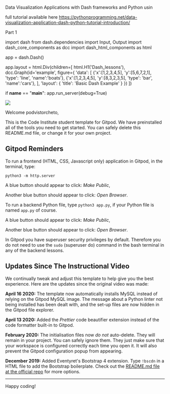 Data Visualization Applications with Dash frameworks and Python usin

full tutorial available here
https://pythonprogramming.net/data-visualization-application-dash-python-tutorial-introduction/



 Part 1

 import dash
from dash.dependencies import Input, Output
import dash_core_components as dcc
import dash_html_components as html

app = dash.Dash()

app.layout = html.Div(children=[
    html.H1('Dash_lessons'),
    dcc.Graph(id='example',
            figure={
                'data': [
                    {'x':[1,2,3,4,5], 'y':[5,6,7,2,1], 'type': 'line', 'name':'boats'},
                    {'x':[1,2,3,4,5], 'y':[8,3,2,3,5], 'type': 'bar', 'name':'cars'},
                    ],
                'layout': {
                    'title': 'Basic Dash Example'
                }
                })
    ])

if __name__ == "__main__":
    app.run_server(debug=True)
    

<img src="https://codeinstitute.s3.amazonaws.com/fullstack/ci_logo_small.png" style="margin: 0;">

Welcome podvistorcheto,

This is the Code Institute student template for Gitpod. We have preinstalled all of the tools you need to get started. You can safely delete this README.md file, or change it for your own project.

## Gitpod Reminders

To run a frontend (HTML, CSS, Javascript only) application in Gitpod, in the terminal, type:

`python3 -m http.server`

A blue button should appear to click: *Make Public*,

Another blue button should appear to click: *Open Browser*.

To run a backend Python file, type `python3 app.py`, if your Python file is named `app.py` of course.

A blue button should appear to click: *Make Public*,

Another blue button should appear to click: *Open Browser*.

In Gitpod you have superuser security privileges by default. Therefore you do not need to use the `sudo` (superuser do) command in the bash terminal in any of the backend lessons.

## Updates Since The Instructional Video

We continually tweak and adjust this template to help give you the best experience. Here are the updates since the original video was made:

**April 16 2020:** The template now automatically installs MySQL instead of relying on the Gitpod MySQL image. The message about a Python linter not being installed has been dealt with, and the set-up files are now hidden in the Gitpod file explorer.

**April 13 2020:** Added the _Prettier_ code beautifier extension instead of the code formatter built-in to Gitpod.

**February 2020:** The initialisation files now _do not_ auto-delete. They will remain in your project. You can safely ignore them. They just make sure that your workspace is configured correctly each time you open it. It will also prevent the Gitpod configuration popup from appearing.

**December 2019:** Added Eventyret's Bootstrap 4 extension. Type `!bscdn` in a HTML file to add the Bootstrap boilerplate. Check out the <a href="https://github.com/Eventyret/vscode-bcdn" target="_blank">README.md file at the official repo</a> for more options.

--------

Happy coding!
